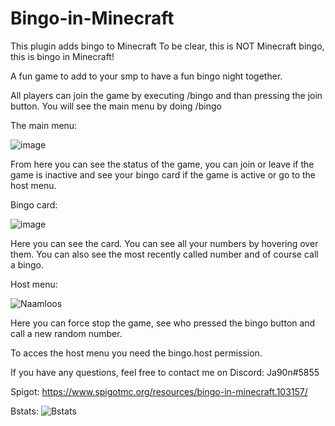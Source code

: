 # Bingo-in-Minecraft
This plugin adds bingo to Minecraft
To be clear, this is NOT Minecraft bingo, this is bingo in Minecraft!

A fun game to add to your smp to have a fun bingo night together.

All players can join the game by executing /bingo and than pressing the join button. You will see the main menu by doing /bingo

The main menu:


![image](https://user-images.githubusercontent.com/81578391/174866308-6ab7a105-2707-4f05-94ee-4c2ac7f131ed.png)

From here you can see the status of the game, you can join or leave if the game is inactive and see your bingo card if the game is active or go to the host menu.

Bingo card:


![image](https://user-images.githubusercontent.com/81578391/177551801-b8a4ea9b-ef44-4121-9efb-408cbe26b58c.png)

Here you can see the card. You can see all your numbers by hovering over them. You can also see the most recently called number and of course call a bingo.

Host menu:

![Naamloos](https://user-images.githubusercontent.com/81578391/177551731-cc8ca43e-dfd9-4221-ad55-4bd35df10bee.png)

Here you can force stop the game, see who pressed the bingo button and call a new random number.

To acces the host menu you need the bingo.host permission.

If you have any questions, feel free to contact me on Discord: Ja90n#5855

Spigot: https://www.spigotmc.org/resources/bingo-in-minecraft.103157/


Bstats:
![Bstats](https://bstats.org/signatures/bukkit/Bingo%20in%20Minecraft.svg)
